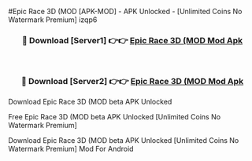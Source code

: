 #Epic Race 3D (MOD [APK-MOD] - APK Unlocked - [Unlimited Coins No Watermark Premium] izqp6



<div align="center">

<h3>🔴 Download [Server1] 👉👉 <a href="https://momento.my/?title=Epic_Race_3D_(MOD">Epic Race 3D (MOD Mod Apk</a></h3><br>

<h3>🔴 Download [Server2] 👉👉 <a href="https://momento.my/?title=Epic_Race_3D_(MOD">Epic Race 3D (MOD Mod Apk</a></h3>
</div>



Download Epic Race 3D (MOD beta APK Unlocked

Free Epic Race 3D (MOD beta APK Unlocked [Unlimited Coins No Watermark Premium]

Download Epic Race 3D (MOD beta APK Unlocked [Unlimited Coins No Watermark Premium] Mod For Android
